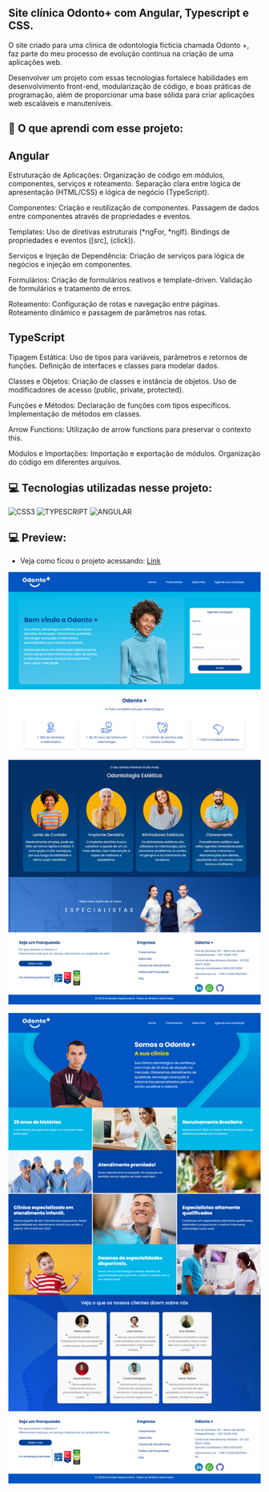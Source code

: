 
## Site clínica Odonto+ com Angular, Typescript e CSS.

O site criado para uma clinica de odontologia ficticia chamada Odonto +, faz parte do meu processo de evolução continua na criação de uma aplicações web.

Desenvolver um projeto com essas tecnologias fortalece habilidades em desenvolvimento front-end, modularização de código, e boas práticas de programação, além de proporcionar uma base sólida para criar aplicações web escaláveis e manuteníveis.<br>

## 🤔 O que aprendi com esse projeto:

## Angular

Estruturação de Aplicações:
Organização de código em módulos, componentes, serviços e roteamento.
Separação clara entre lógica de apresentação (HTML/CSS) e lógica de negócio (TypeScript).

Componentes:
Criação e reutilização de componentes.
Passagem de dados entre componentes através de propriedades e eventos.

Templates:
Uso de diretivas estruturais (*ngFor, *ngIf).
Bindings de propriedades e eventos ([src], (click)).

Serviços e Injeção de Dependência:
Criação de serviços para lógica de negócios e injeção em componentes.

Formulários:
Criação de formulários reativos e template-driven.
Validação de formulários e tratamento de erros.

Roteamento:
Configuração de rotas e navegação entre páginas.
Roteamento dinâmico e passagem de parâmetros nas rotas.

## TypeScript

Tipagem Estática:
Uso de tipos para variáveis, parâmetros e retornos de funções.
Definição de interfaces e classes para modelar dados.

Classes e Objetos:
Criação de classes e instância de objetos.
Uso de modificadores de acesso (public, private, protected).

Funções e Métodos:
Declaração de funções com tipos específicos.
Implementação de métodos em classes.

Arrow Functions:
Utilização de arrow functions para preservar o contexto this.

Módulos e Importações:
Importação e exportação de módulos.
Organização do código em diferentes arquivos.


## 💻 Tecnologias utilizadas nesse projeto:

<div style="display: inline_block">
  <img alt="CSS3" src="https://img.shields.io/badge/CSS3-1572B6?style=for-the-badge&logo=css3&logoColor=white">
  <img alt="TYPESCRIPT" src="https://img.shields.io/badge/TypeScript-007ACC?style=for-the-badge&logo=typescript&logoColor=white">
  <img alt="ANGULAR" src="https://img.shields.io/badge/Angular-DD0031?style=for-the-badge&logo=angular&logoColor=white">

</div>

## 💻 Preview:
- Veja como ficou o projeto acessando: [Link](https://angular-typescript-css-site-clinica.vercel.app/home)

![Imagens do Projeto - Página 01](src/assets/img/page-01.png)

![Imagens do Projeto - Página 03](src/assets/img/page-03.png)

